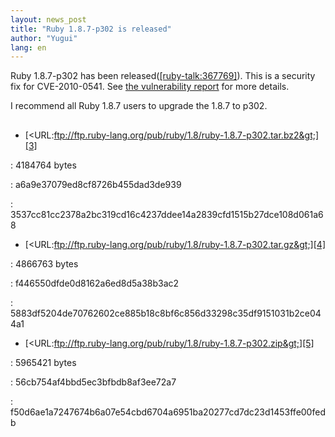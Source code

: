 ```yaml
---
layout: news_post
title: "Ruby 1.8.7-p302 is released"
author: "Yugui"
lang: en
---
```


Ruby 1.8.7-p302 has been released([\[ruby-talk:367769\]][1]). This is a
security fix for CVE-2010-0541. See [the vulnerability report][2] for
more details.

I recommend all Ruby 1.8.7 users to upgrade the 1.8.7 to p302.

## 

* [&lt;URL:ftp://ftp.ruby-lang.org/pub/ruby/1.8/ruby-1.8.7-p302.tar.bz2&gt;][3]


: 4184764 bytes


: a6a9e37079ed8cf8726b455dad3de939


: 3537cc81cc2378a2bc319cd16c4237ddee14a2839cfd1515b27dce108d061a68

* [&lt;URL:ftp://ftp.ruby-lang.org/pub/ruby/1.8/ruby-1.8.7-p302.tar.gz&gt;][4]


: 4866763 bytes


: f446550dfde0d8162a6ed8d5a38b3ac2


: 5883df5204de70762602ce885b18c8bf6c856d33298c35df9151031b2ce044a1

* [&lt;URL:ftp://ftp.ruby-lang.org/pub/ruby/1.8/ruby-1.8.7-p302.zip&gt;][5]


: 5965421 bytes


: 56cb754af4bbd5ec3bfbdb8af3ee72a7


: f50d6ae1a7247674b6a07e54cbd6704a6951ba20277cd7dc23d1453ffe00fedb



[1]: http://blade.nagaokaut.ac.jp/cgi-bin/scat.rb/ruby/ruby-talk/367769 
[2]: http://www.ruby-lang.org/en/news/2010/08/16/xss-in-webrick-cve-2010-0541/ 
[3]: ftp://ftp.ruby-lang.org/pub/ruby/1.8/ruby-1.8.7-p302.tar.bz2 
[4]: ftp://ftp.ruby-lang.org/pub/ruby/1.8/ruby-1.8.7-p302.tar.gz 
[5]: ftp://ftp.ruby-lang.org/pub/ruby/1.8/ruby-1.8.7-p302.zip 
